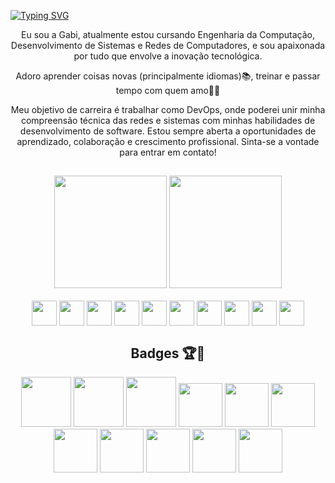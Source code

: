 
[![Typing SVG](https://readme-typing-svg.demolab.com?font=Fira+Code&duration=2500&pause=1000&color=91b6f2&center=true&vCenter=true&random=false&width=1000&lines=hey!;welcome+to+my+page+%E2%99%A1)](https://git.io/typing-svg)

<div align="center">
Eu sou a Gabi, atualmente estou cursando Engenharia da Computação, Desenvolvimento de Sistemas e Redes de Computadores, e sou apaixonada por tudo que envolve a inovação tecnológica.

Adoro aprender coisas novas (principalmente idiomas)📚, treinar e passar tempo com quem amo🏡💕

Meu objetivo de carreira é trabalhar como DevOps, onde poderei unir minha compreensão técnica das redes e sistemas com minhas habilidades de desenvolvimento de software. Estou sempre aberta a oportunidades de aprendizado, colaboração e crescimento profissional. Sinta-se a vontade para entrar em contato!
<div>
  
##

<div align="center">
<img height="180em" src="https://github-readme-stats.vercel.app/api?username=gabrielarosa1309&show_icons=true&theme=transparent&icon_color=ab91f2&title_color=91b6f2&text_color=A9A9A9&border_color=A9A9A9">
<img height="180em" src="https://github-readme-stats.vercel.app/api/top-langs/?username=gabrielarosa1309&layout=compact&theme=transparent&icon_color=ab91f2&title_color=91b6f2&text_color=A9A9A9&border_color=A9A9A9">
</div>

<div align="center" style="display: inline_block"><br>
<img align="center" height="40" width="40"src="https://cdn.jsdelivr.net/gh/devicons/devicon@latest/icons/terraform/terraform-original.svg" />
<img align="center" height="40" width="40"src="https://cdn.jsdelivr.net/gh/devicons/devicon@latest/icons/python/python-original.svg" />
<img align="center" height="40" width="40"src="https://cdn.jsdelivr.net/gh/devicons/devicon@latest/icons/amazonwebservices/amazonwebservices-plain-wordmark.svg" />
<img align="center" height="40" width="40" src="https://cdn.jsdelivr.net/gh/devicons/devicon/icons/react/react-original.svg" />
<img align="center" height="40" width="40" src="https://cdn.jsdelivr.net/gh/devicons/devicon/icons/javascript/javascript-plain.svg">
<img align="center" height="40" width="40" src="https://cdn.jsdelivr.net/gh/devicons/devicon/icons/mysql/mysql-original-wordmark.svg">
<img align="center" height="40" width="40" src="https://cdn.jsdelivr.net/gh/devicons/devicon/icons/java/java-original-wordmark.svg">
<img align="center" height="40" width="40" src="https://cdn.jsdelivr.net/gh/devicons/devicon/icons/microsoftsqlserver/microsoftsqlserver-plain.svg">
<img align="center" height="40" width="40" src="https://cdn.jsdelivr.net/gh/devicons/devicon/icons/git/git-original.svg">
<img align="center" height="40" width="40" src="https://cdn.jsdelivr.net/gh/devicons/devicon/icons/csharp/csharp-original.svg">
</div>

<div align="center" style="display: inline_block">
<h2>Badges 🏆🚀</h2>
<img width="80" height="80"  src="https://images.credly.com/size/340x340/images/fa80f3f2-0383-4d44-8c14-099e2eb3be36/image.png"/>
<img width="80" height="80"  src="https://images.credly.com/size/340x340/images/119182cf-ca68-495a-a415-bff62dfdcc7e/image.png"/>
<img width="80" height="80"  src="https://images.credly.com/size/340x340/images/73e4a58b-a8ef-41a3-a7db-9183dd269882/image.png"/>
<img width="70" height="70"  src="https://images.credly.com/size/220x220/images/0c6d9839-f468-4adc-987d-5cfae4a9ee67/image.png"/>
<img width="70" height="70"  src="https://images.credly.com/size/680x680/images/be8fcaeb-c769-4858-b567-ffaaa73ce8cf/image.png"/>
<img width="70" height="70"  src="https://images.credly.com/size/220x220/images/4136ced8-75d5-4afb-8677-40b6236e2672/azure-ai-fundamentals-600x600.png"/>
<img width="70" height="70"  src="https://images.credly.com/size/220x220/images/70eb1e3f-d4de-4377-a062-b20fb29594ea/azure-data-fundamentals-600x600.png"/>
<img width="70" height="70"  src="https://images.credly.com/size/680x680/images/fc1352af-87fa-4947-ba54-398a0e63322e/security-compliance-and-identity-fundamentals-600x600.png"/>
<img width="70" height="70"  src="https://images.credly.com/size/680x680/images/2a6251f2-737b-4bf6-9190-d77570cc76fc/CERT-Fundamentals-Power-Platform.png"/>
<img width="70" height="70"  src="https://images.credly.com/size/680x680/images/70d71df5-f3dc-4380-9b9d-f22513a70417/CCNAITN__1_.png"/>
<img width="70" height="70"  src="https://images.credly.com/size/680x680/images/f4ccdba9-dd65-4349-baad-8f05df116443/CCNASRWE__1_.png"/> 
</div>

##
